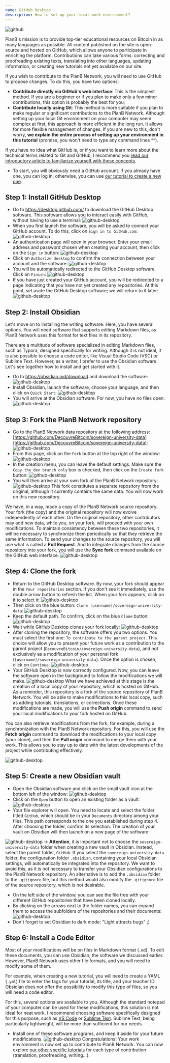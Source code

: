 ```yaml
---
name: GitHub Desktop
description: How to set up your local work environment?
---
```

![github](assets/cover.webp)

PlanB's mission is to provide top-tier educational resources on Bitcoin in as many languages as possible. All content published on the site is open-source and hosted on GitHub, which allows anyone to participate in enriching the platform. Contributions can take various forms: correcting and proofreading existing texts, translating into other languages, updating information, or creating new tutorials not yet available on our site.

If you wish to contribute to the PlanB Network, you will need to use GitHub to propose changes. To do this, you have two options:
- **Contribute directly via GitHub's web interface**: This is the simplest method. If you are a beginner or if you plan to make only a few minor contributions, this option is probably the best for you;
- **Contribute locally using Git**: This method is more suitable if you plan to make regular or significant contributions to the PlanB Network. Although setting up your local Git environment on your computer may seem complex at first, this approach is more efficient in the long run. It allows for more flexible management of changes. If you are new to this, don't worry, **we explain the entire process of setting up your environment in this tutorial** (promise, you won't need to type any command lines ^^).

If you have no idea what GitHub is, or if you want to learn more about the technical terms related to Git and GitHub, I recommend you [read our introductory article to familiarize yourself with these concepts](https://planb.network/tutorials/others/basics-of-github).

- To start, you will obviously need a GitHub account. If you already have one, you can log in, otherwise, you can use [our tutorial to create a new one](https://planb.network/tutorials/others/create-github-account).

## Step 1: Install GitHub Desktop

- Go to https://desktop.github.com/ to download the GitHub Desktop software. This software allows you to interact easily with GitHub, without having to use a terminal:
![github-desktop](assets/1.webp)
- When you first launch the software, you will be asked to connect your GitHub account. To do this, click on `Sign in to GitHub.com`:
![github-desktop](assets/2.webp)
- An authentication page will open in your browser. Enter your email address and password chosen when creating your account, then click on the `Sign in` button:
![github-desktop](assets/3.webp)
- Click on `Authorize desktop` to confirm the connection between your account and the software:
![github-desktop](assets/4.webp)
- You will be automatically redirected to the GitHub Desktop software. Click on `Finish`: ![github-desktop](assets/5.webp)
- If you have just created your GitHub account, you will be redirected to a page indicating that you have not yet created any repositories. At this point, set aside the GitHub Desktop software; we will return to it later: ![github-desktop](assets/6.webp)

## Step 2: Install Obsidian

Let's move on to installing the writing software. Here, you have several options. You will need software that supports editing Markdown files, as PlanB Network uses this format for text files in its repository.

There are a multitude of software specialized in editing Markdown files, such as Typora, designed specifically for writing. Although it is not ideal, it is also possible to choose a code editor, like Visual Studio Code (VSC) or Sublime Text. However, as a writer, I prefer to use the Obsidian software. Let's see together how to install and get started with it.

- Go to https://obsidian.md/download and download the software: ![github-desktop](assets/7.webp)
- Install Obsidian, launch the software, choose your language, and then click on `Quick Start`: ![github-desktop](assets/8.webp)
- You will arrive at the Obsidian software. For now, you have no files open: ![github-desktop](assets/9.webp)

## Step 3: Fork the PlanB Network repository

- Go to the PlanB Network data repository at the following address: [https://github.com/DecouvreBitcoin/sovereign-university-data](https://github.com/DecouvreBitcoin/sovereign-university-data): ![github-desktop](assets/10.webp)
- From this page, click on the `Fork` button at the top right of the window: ![github-desktop](assets/11.webp)
- In the creation menu, you can leave the default settings. Make sure the `Copy the dev branch only` box is checked, then click on the `Create fork` button: ![github-desktop](assets/12.webp)
- You will then arrive at your own fork of the PlanB Network repository: ![github-desktop](assets/13.webp)
This fork constitutes a separate repository from the original, although it currently contains the same data. You will now work on this new repository.

We have, in a way, made a copy of the PlanB Network source repository. Your fork (the copy) and the original repository will now evolve independently of each other. On the original repository, other contributors may add new data, while you, on your fork, will proceed with your own modifications.
To maintain consistency between these two repositories, it will be necessary to synchronize them periodically so that they retrieve the same information. To send your changes to the source repository, you will use what is called a **Pull Request**. And to integrate changes from the source repository into your fork, you will use the **Sync fork** command available on the GitHub web interface.
![github-desktop](assets/14.webp)

## Step 4: Clone the fork

- Return to the GitHub Desktop software. By now, your fork should appear in the `Your repositories` section. If you don't see it immediately, use the double arrow button to refresh the list. When your fork appears, click on it to select it:
![github-desktop](assets/15.webp)
- Then click on the blue button: `Clone [username]/sovereign-university-data`:
![github-desktop](assets/16.webp)
- Keep the default path. To confirm, click on the blue `Clone` button:
![github-desktop](assets/17.webp)
- Wait while GitHub Desktop clones your fork locally:
![github-desktop](assets/18.webp)
- After cloning the repository, the software offers you two options. You must select the first one: `To contribute to the parent project`. This choice will allow you to present your future work as a contribution to the parent project (`DecouvreBitcoin/sovereign-university-data`), and not exclusively as a modification of your personal fork (`[username]/sovereign-university-data`). Once the option is chosen, click on `Continue`:
![github-desktop](assets/19.webp)
- Your GitHub Desktop is now correctly configured. Now, you can leave the software open in the background to follow the modifications we will make.
![github-desktop](assets/20.webp)
What we have achieved at this stage is the creation of a local copy of your repository, which is hosted on GitHub. As a reminder, this repository is a fork of the source repository of PlanB Network. You will be able to make modifications to this local copy, such as adding tutorials, translations, or corrections. Once these modifications are made, you will use the **Push origin** command to send your local modifications to your fork hosted on GitHub.

You can also retrieve modifications from the fork, for example, during a synchronization with the PlanB Network repository. For this, you will use the **Fetch origin** command to download the modifications to your local copy (your clone), and then the **Pull origin** command to merge them with your work. This allows you to stay up to date with the latest developments of the project while contributing effectively.

![github-desktop](assets/21.webp)
## Step 5: Create a new Obsidian vault

- Open the Obsidian software and click on the small vault icon at the bottom left of the window:
![github-desktop](assets/22.webp)
- Click on the `Open` button to open an existing folder as a vault: ![github-desktop](assets/23.webp)
- Your file explorer will open. You need to locate and select the folder titled `GitHub`, which should be in your `Documents` directory among your files. This path corresponds to the one you established during step 4. After choosing the folder, confirm its selection. The creation of your vault on Obsidian will then launch on a new page of the software:

![github-desktop](assets/24.webp)
-> **Attention**, it is important not to choose the `sovereign-university-data` folder when creating a new vault in Obsidian. Instead, select the parent folder, `GitHub`. If you select the `sovereign-university-data` folder, the configuration folder `.obsidian`, containing your local Obsidian settings, will automatically be integrated into the repository. We want to avoid this, as it is not necessary to transfer your Obsidian configurations to the PlanB Network repository. An alternative is to add the `.obsidian` folder to the `.gitignore` file, but this method would also modify the `.gitignore` file of the source repository, which is not desirable.

- On the left side of the window, you can see the file tree with your different GitHub repositories that have been cloned locally.
- By clicking on the arrows next to the folder names, you can expand them to access the subfolders of the repositories and their documents:
![github-desktop](assets/25.webp)
- Don't forget to set Obsidian to dark mode: "Light attracts bugs" ;)

## Step 6: Install a Code Editor

Most of your modifications will be on files in Markdown format (`.md`). To edit these documents, you can use Obsidian, the software we discussed earlier. However, PlanB Network uses other file formats, and you will need to modify some of them.

For example, when creating a new tutorial, you will need to create a YAML (`.yml`) file to enter the tags for your tutorial, its title, and your teacher ID. Obsidian does not offer the possibility to modify this type of files, so you will need a code editor.

For this, several options are available to you. Although the standard notepad of your computer can be used for these modifications, this solution is not ideal for neat work. I recommend choosing software specifically designed for this purpose, such as [VS Code](https://code.visualstudio.com/download) or [Sublime Text](https://www.sublimetext.com/download). Sublime Text, being particularly lightweight, will be more than sufficient for our needs.
- Install one of these software programs, and keep it aside for your future modifications. ![github-desktop](assets/26.webp)
Congratulations! Your work environment is now set up to contribute to PlanB Network. You can now explore [our other specific tutorials](https://planb.network/tutorials/others) for each type of contribution (translation, proofreading, writing...).